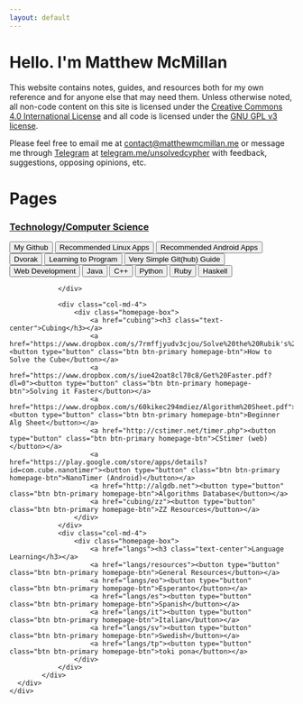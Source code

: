 ```yaml
---
layout: default
---
```


<div class="row">
    <div class="col-md-12">
        <div>
            <h1 class="big-hello">
                Hello. I'm Matthew McMillan
            </h1>
        </div>
        <div class="main-content-box">
            <p>
                This website contains notes, guides, and resources both for my own reference and for anyone else that may need them. Unless otherwise noted, all non-code content on this site is licensed under the <a href="http://creativecommons.org/licenses/by/4.0/">Creative Commons 4.0 International License</a> and all code is licensed under the <a href="https://www.gnu.org/licenses/gpl-3.0.html">GNU GPL v3 license</a>.
            </p>
            <p>
                Please feel free to email me at <a href="mailto:contact@matthewmcmillan.me">contact@matthewmcmillan.me</a> or message me through <a href="https://telegram.org">Telegram</a> at <a href="https://telegram.me/UnsolvedCypher">telegram.me/unsolvedcypher</a> with feedback, suggestions, opposing opinions, etc. 
            </p>
            <h1 class="text-center">Pages</h1>
            <div class="row">
                <div class="col-md-4">
                    <div class="homepage-box">
                        <a href="tech/index"><h3 class="text-center">Technology/Computer Science</h3></a>
                        <a href="https://github.com/UnsolvedCypher"><button type="button" class="btn btn-primary homepage-btn">My Github</button></a>
                        <a href="tech/linux"><button type="button" class="btn btn-primary homepage-btn">Recommended Linux Apps</button></a>
                        <a href="tech/android"><button type="button" class="btn btn-primary homepage-btn">Recommended Android Apps</button></a>
                        <a href="tech/dvorak"><button type="button" class="btn btn-primary homepage-btn">Dvorak</button></a>
                        <a href="tech/coding/learn"><button type="button" class="btn btn-primary homepage-btn">Learning to Program</button></a>
                        <a href="tech/coding/git"><button type="button" class="btn btn-primary homepage-btn">Very Simple Git(hub) Guide</button></a>
                        <a href="tech/coding/web"><button type="button" class="btn btn-primary homepage-btn">Web Development</button></a>
                        <a href="tech/coding/java"><button type="button" class="btn btn-primary homepage-btn">Java</button></a>
                        <a href="tech/coding/cpp"><button type="button" class="btn btn-primary homepage-btn">C++</button></a>
                        <a href="tech/coding/python"><button type="button" class="btn btn-primary homepage-btn">Python</button></a>
                        <a href="tech/coding/ruby"><button type="button" class="btn btn-primary homepage-btn">Ruby</button></a>
                        <a href="tech/coding/haskell"><button type="button" class="btn btn-primary homepage-btn">Haskell</button></a>
                    </div>

                </div>

                <div class="col-md-4">
                    <div class="homepage-box">
                        <a href="cubing"><h3 class="text-center">Cubing</h3></a>
                        <a href="https://www.dropbox.com/s/7rmffjyudv3cjou/Solve%20the%20Rubik's%20Cube%20in%2010%20Steps.pdf"><button type="button" class="btn btn-primary homepage-btn">How to Solve the Cube</button></a>
                        <a href="https://www.dropbox.com/s/iue42oat8cl70c8/Get%20Faster.pdf?dl=0"><button type="button" class="btn btn-primary homepage-btn">Solving it Faster</button></a>
                        <a href="https://www.dropbox.com/s/60kikec294mdiez/Algorithm%20Sheet.pdf"><button type="button" class="btn btn-primary homepage-btn">Beginner Alg Sheet</button></a>
                        <a href="http://cstimer.net/timer.php"><button type="button" class="btn btn-primary homepage-btn">CStimer (web)</button></a>
                        <a href="https://play.google.com/store/apps/details?id=com.cube.nanotimer"><button type="button" class="btn btn-primary homepage-btn">NanoTimer (Android)</button></a>
                        <a href="http://algdb.net"><button type="button" class="btn btn-primary homepage-btn">Algorithms Database</button></a>
                        <a href="cubing/zz"><button type="button" class="btn btn-primary homepage-btn">ZZ Resources</button></a>
                    </div>
                </div>
                <div class="col-md-4">
                    <div class="homepage-box">
                        <a href="langs"><h3 class="text-center">Language Learning</h3></a>
                        <a href="langs/resources"><button type="button" class="btn btn-primary homepage-btn">General Resources</button></a>
                        <a href="langs/eo"><button type="button" class="btn btn-primary homepage-btn">Esperanto</button></a>
                        <a href="langs/es"><button type="button" class="btn btn-primary homepage-btn">Spanish</button></a>
                        <a href="langs/it"><button type="button" class="btn btn-primary homepage-btn">Italian</button></a>
                        <a href="langs/sv"><button type="button" class="btn btn-primary homepage-btn">Swedish</button></a>
                        <a href="langs/tp"><button type="button" class="btn btn-primary homepage-btn">toki pona</button></a>
                    </div>
                </div>
            </div>
      </div>
    </div>
</div>
